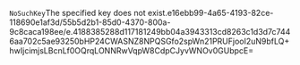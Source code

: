 <?xml version="1.0" encoding="UTF-8"?>
<Error><Code>NoSuchKey</Code><Message>The specified key does not exist.</Message><Key>e16ebb99-4a65-4193-82ce-118690e1af3d/55b5d2b1-85d0-4370-800a-9c8caca198ee/e.4188385288d117181249bb04a3943313cd8263c1d3d7c7446aa702c5ae93250b</Key><RequestId>HP24CWASNZ8NPQSG</RequestId><HostId>fo2spWn21PRUFjooI2uN9bfLQ+hwIjcimjsLBcnLf0OQrqLONNRwVqpW8CdpCJyvWNOv0GUbpcE=</HostId></Error>
